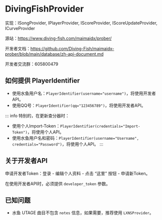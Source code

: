 # DivingFishProvider

实现：ISongProvider, IPlayerProvider, IScoreProvider, IScoreUpdateProvider, ICurveProvider

源站：https://www.diving-fish.com/maimaidx/prober/

开发者文档：https://github.com/Diving-Fish/maimaidx-prober/blob/main/database/zh-api-document.md

开发者交流群：605800479

## 如何提供 PlayerIdentifier

- 使用水鱼用户名：`PlayerIdentifier(username="username")`，将使用开发者API。
- 使用QQ号：`PlayerIdentifier(qq="123456789")`，将使用开发者API。

::: info
特别的，在更新查分器时：

- 使用个人Import-Token：`PlayerIdentifier(credentials="Import-Token")`，将使用个人API。
- 使用水鱼用户名和密码：`PlayerIdentifier(username="Username", credentials="Password")`，将使用个人API。
:::

## 关于开发者API

申请开发者Token：登录 - 编辑个人资料 - 点击 “这里” 按钮 - 申请新Token。

在使用开发者API时，必须提供 `developer_token` 参数。

## 已知问题

- 水鱼 UTAGE 曲目不包含 `notes` 信息，如果需要，推荐使用 `LXNSProvider`。